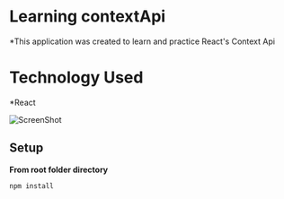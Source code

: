# Learning contextApi
*This application was created to learn and practice React's Context Api

# Technology Used
*React

![ScreenShot](https://user-images.githubusercontent.com/24628091/65405052-e98e7500-dd8f-11e9-92dc-01a9ddb8b6c1.png)

## Setup

**From root folder directory**
```
npm install
```
